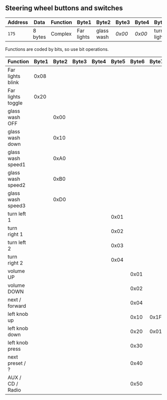 

## Steering wheel buttons and switches

| Address | Data    | Function | Byte1      | Byte2      | Byte3 | Byte4 | Byte5 | Byte6 | Byte7   | Byte8   |
| ------- | ----    | -------- | -----      | -----      | ----- | ----- | ----- | ----- | -----   | -----   |
| `175`   | 8 bytes | Complex  | Far lights | glass wash | *0x00*| *0x00* | turn lights | Buttons | left knob | right knob|

Functions are coded by bits, so use bit operations.

| Function | Byte1  | Byte2 | Byte3 | Byte4 | Byte5 | Byte6 | Byte7 | Byte8 |
| -------- | -----  | ----- | ----- | ----- | ----- | ----- | ----- | ----- |
| Far lights blink   | 0x08 | |  |  |  |  |  |  |
| Far lights toggle  | 0x20 | |  |  |  |  |  |  |
| glass wash OFF     |  | 0x00 |  |  |  |  |  |  |
| glass wash down    |  | 0x10 |  |  |  |  |  |  |
| glass wash speed1  |  | 0xA0 |  |  |  |  |  |  |
| glass wash speed2  |  | 0xB0 |  |  |  |  |  |  |
| glass wash speed3  |  | 0xD0 |  |  |  |  |  |  |
| turn left 1        |  |  |  |  | 0x01 |  |  |  |
| turn right 1       |  |  |  |  | 0x02 |  |  |  |
| turn left 2        |  |  |  |  | 0x03 |  |  |  |
| turn right 2       |  |  |  |  | 0x04 |  |  |  |
| volume UP          |  |  |  |  |  | 0x01 |  | 0x01 |
| volume DOWN        |  |  |  |  |  | 0x02 |  | 0x1F |
| next / forward     |  |  |  |  |  | 0x04 |  |  |
| left knob up       |  |  |  |  |  | 0x10 | 0x1F |  |
| left knob down     |  |  |  |  |  | 0x20 | 0x01 |  |
| left knob press    |  |  |  |  |  | 0x30 |  |  |
| next preset / ?    |  |  |  |  |  | 0x40 |  |  |
| AUX / CD / Radio   |  |  |  |  |  | 0x50 |  |  |
